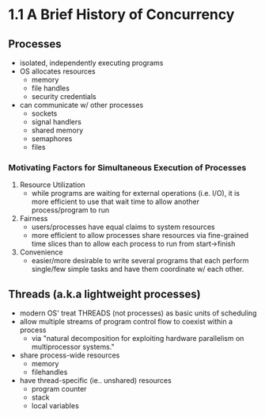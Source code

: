 # 1.1 A Brief History of Concurrency

## Processes
- isolated, independently executing programs
- OS allocates resources
    - memory
    - file handles
    - security credentials
- can communicate w/ other processes 
    - sockets
    - signal handlers
    - shared memory
    - semaphores
    - files
    
### Motivating Factors for Simultaneous Execution of Processes

1. Resource Utilization
    - while programs are waiting for external operations (i.e. I/O), it is 
    more efficient to use that wait time to allow another process/program to run
2. Fairness
    - users/processes have equal claims to system resources
    - more efficient to allow processes share resources via fine-grained time
    slices than to allow each process to run from start->finish
3. Convenience
    - easier/more desirable to write several programs that each perform single/few
    simple tasks and have them coordinate w/ each other. 

## Threads (a.k.a lightweight processes) 
- modern OS' treat THREADS (not processes) as basic units of scheduling
- allow multiple streams of program control flow to coexist within a process
    - via "natural decomposition for exploiting hardware parallelism on multiprocessor
    systems."
- share process-wide resources
    - memory
    - filehandles
- have thread-specific (ie.. unshared) resources
    - program counter
    - stack
    - local variables